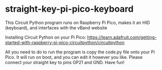 # straight-key-pi-pico-keyboard
This Circuit Python program runs on Raspberry Pi Pico, makes it an HID (keyboard), and interfaces with the vBand website 

Installing Circuit Python on your Pi Pico: 
https://learn.adafruit.com/getting-started-with-raspberry-pi-pico-circuitpython/circuitpython

All you need to do to run the program is copy the code.py file onto your Pi Pico.  It will run on boot, and you can edit it however you like.  Please connect your straight key to pins GP21 and GND.  Have fun!  
